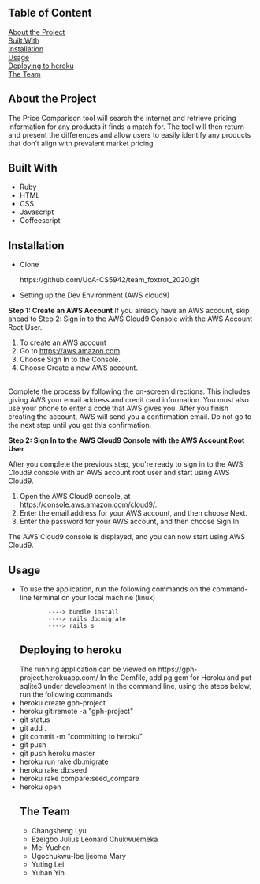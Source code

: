 <h2>Table of Content</h2>

<a href="#">About the Project</a><br>
<a href="#">Built With</a><br>
<a href="#">Installation</a><br>
<a href="#">Usage</a><br>
<a href="#">Deploying to heroku</a><br>
<a href="#">The Team</a>


  <h2>About the Project</h2>
  <p>The Price Comparison tool will search the internet and retrieve pricing 
    information for any products it finds a match for. The tool will then return 
    and present the differences and allow users to easily identify any products 
    that don’t align with prevalent market pricing</p>


  <h2>Built With</h2>
    <ul>
      <li>Ruby</li>
      <li>HTML</li>
      <li>CSS</li>
      <li>Javascript</li>
      <li>Coffeescript</li>
    </ul>

  <h2>Installation</h2>
  <ul>
      <li>Clone</li>
          <p>https://github.com/UoA-CS5942/team_foxtrot_2020.git</p> 
      <li>Setting up the Dev Environment (AWS cloud9)</li>
  </ul>
  
<strong>Step 1: Create an AWS Account</strong>
If you already have an AWS account, skip ahead to Step 2: Sign in to the AWS Cloud9 Console with the AWS Account Root User.
<br>

1. To create an AWS account <br>
2. Go to https://aws.amazon.com. <br>
3. Choose Sign In to the Console. <br>
4. Choose Create a new AWS account. <br>

<br>
Complete the process by following the on-screen directions. This includes giving AWS your email address and credit card information. You must also use your phone to enter a code that AWS gives you.
After you finish creating the account, AWS will send you a confirmation email. Do not go to the next step until you get this confirmation.

<strong>Step 2: Sign In to the AWS Cloud9 Console with the AWS Account Root User</strong>

After you complete the previous step, you're ready to sign in to the AWS Cloud9 console with an AWS account root user and start using AWS Cloud9.
<br>

1. Open the AWS Cloud9 console, at https://console.aws.amazon.com/cloud9/. 
2. Enter the email address for your AWS account, and then choose Next.
3. Enter the password for your AWS account, and then choose Sign In.


The AWS Cloud9 console is displayed, and you can now start using AWS Cloud9.

  
  
  <h2>Usage</h2>
      <ul>
        <li>To use the application, run the following commands on the command-line terminal on your local machine (linux)</li>
          
            ----> bundle install
            ----> rails db:migrate
            ----> rails s
     
      
  
  <h2>Deploying to heroku</h2>
      The running application can be viewed on https://gph-project.herokuapp.com/
      In the Gemfile, add pg gem for Heroku and put sqlite3 under development
      In the command line, using the steps below, run the following commands
        <ol="1">
            <li>heroku create gph-project</li>
            <li>heroku git:remote -a "gph-project"</li>
            <li>git status</li>
            <li>git add .</li>
            <li>git commit -m "committing to heroku"</li>
            <li>git push</li>
            <li>git push heroku master</li>
            <li>heroku run rake db:migrate</li>
            <li>heroku rake db:seed</li>
            <li>heroku rake compare:seed_compare</li>
            <li>heroku open</li>
        </ol>
  
   
  <h2>The Team</h2>
  <ul>
    <li>Changsheng Lyu</li>
    <li>Ezeigbo Julius Leonard Chukwuemeka</li>
    <li>Mei Yuchen</li>
    <li>Ugochukwu-Ibe Ijeoma Mary</li>
    <li>Yuting Lei</li>
    <li>Yuhan Yin</li>
<ul>
